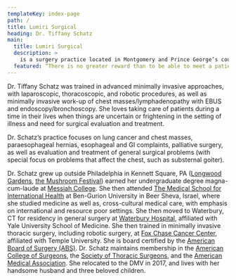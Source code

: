 ```yaml
---
templateKey: index-page
path: /
title: Lumiri Surgical
heading: Dr. Tiffany Schatz
main:
  title: Lumiri Surgical
  description: >
    is a surgery practice located in Montgomery and Prince George’s counties, with an emphasis on advanced minimally invasive surgical techniques.
  featured: “There is no greater reward than to be able to meet a patient in that situation and know that I have the knowledge and skill to intervene, and I will do everything I can to help, and bring them safely to health, wholeness, and comfort." -Dr. Tiffany Schatz
---
```


Dr. Tiffany Schatz was trained in advanced minimally invasive approaches, with laparoscopic, thoracoscopic, and robotic procedures, as well as minimally invasive work-up of chest masses/lymphadenopathy with EBUS and endoscopy/bronchoscopy. She loves taking care of patients during a time in their lives when things are uncertain or frightening in the setting of illness and need for surgical evaluation and treatment.

Dr. Schatz’s practice focuses on lung cancer and chest masses, paraesophageal hernias, esophageal and GI complaints, palliative surgery, as well as evaluation and treatment of general surgical problems (with special focus on problems that affect the chest, such as substernal goiter).

Dr. Schatz grew up outside Philadelphia in Kennett Square, PA \([Longwood Gardens](https://longwoodgardens.org/), [the Mushroom Festival](https://mushroomfestival.org/)\) earned her undergraduate degree magna-cum-laude at [Messiah College](https://www.messiah.edu/). She then attended [The Medical School for International Health](https://msih.bgu.ac.il/) at Ben-Gurion University in Beer Sheva, Israel, where she studied medicine as well as, cross-cultural medical care, with emphasis on international and resource poor settings. She then moved to Waterbury, CT for residency in general surgery at [Waterbury Hospital](https://www.waterburyhospital.org/), affiliated with Yale University School of Medicine. She then trained in minimally invasive thoracic surgery, including robotic surgery, at [Fox Chase Cancer Center](https://www.foxchase.org/), affiliated with Temple University. She is board certified by the [American Board of Surgery \(ABS\)](http://www.absurgery.org/). Dr. Schatz maintains membership in the [American College of Surgeons](https://www.facs.org/), the [Society of Thoracic Surgeons](https://www.sts.org/), and the [American Medical Association](https://www.ama-assn.org/). She relocated to the DMV in 2017, and lives with her handsome husband and three beloved children.

